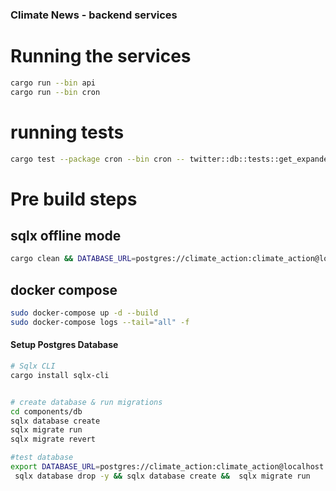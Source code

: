 ### Climate News - backend services


# Running the services
```bash
cargo run --bin api
cargo run --bin cron
```


# running tests
```bash
cargo test --package cron --bin cron -- twitter::db::tests::get_expanded_url_parsed_youtube_params_test --exact --nocapture 
```

# Pre build steps
## sqlx offline mode
```bash
cargo clean && DATABASE_URL=postgres://climate_action:climate_action@localhost:5432/climate_action cargo sqlx prepare --merged
```

## docker compose
```bash
sudo docker-compose up -d --build
sudo docker-compose logs --tail="all" -f
```


#### Setup Postgres Database
```sh
# Sqlx CLI
cargo install sqlx-cli 


# create database & run migrations
cd components/db
sqlx database create
sqlx migrate run
sqlx migrate revert

#test database
export DATABASE_URL=postgres://climate_action:climate_action@localhost:5432/climate_action_test 
 sqlx database drop -y && sqlx database create &&  sqlx migrate run

```
